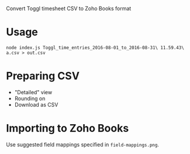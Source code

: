 Convert Toggl timesheet CSV to Zoho Books format

# Usage
```
node index.js Toggl_time_entries_2016-08-01_to_2016-08-31\ 11.59.43\ a.csv > out.csv
```

# Preparing CSV
- "Detailed" view
- Rounding on
- Download as CSV

# Importing to Zoho Books
Use suggested field mappings specified in `field-mappings.png`.